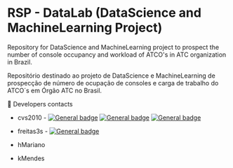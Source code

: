 # RSP - DataLab (DataScience and MachineLearning Project)

Repository for DataScience and MachineLearning project to prospect the number of console occupancy and workload of ATCO's in ATC organization in Brazil.

Repositório destinado ao projeto de DataScience e MachineLearning de prospecção de número de ocupação de consoles e carga de trabalho do ATCO´s em Órgão ATC no Brasil.

:iphone: Developers contacts

- cvs2010  -  [![General badge](https://img.shields.io/badge/LinkedIn-0077B5?style=for-the-badge&logo=linkedin&logoColor=white<SUBJECT>-<STATUS>-<COLOR>.svg)](https://www.linkedin.com/in/cvs1987)  [![General badge](https://img.shields.io/badge/GitHub-100000?style=for-the-badge&logo=github&logoColor=white<SUBJECT>-<STATUS>-<COLOR>.svg)](https://github.com/cvs2010)  [![General badge](https://img.shields.io/badge/Instagram-E4405F?style=for-the-badge&logo=instagram&logoColor=white<SUBJECT>-<STATUS>-<COLOR>.svg)](https://www.instagram.com/cassiocvs_/)

- freitas3s  -  [![General badge](https://img.shields.io/badge/LinkedIn-0077B5?style=for-the-badge&logo=linkedin&logoColor=white<SUBJECT>-<STATUS>-<COLOR>.svg)](https://github.com/freitas3s)

- hMariano

- kMendes 
